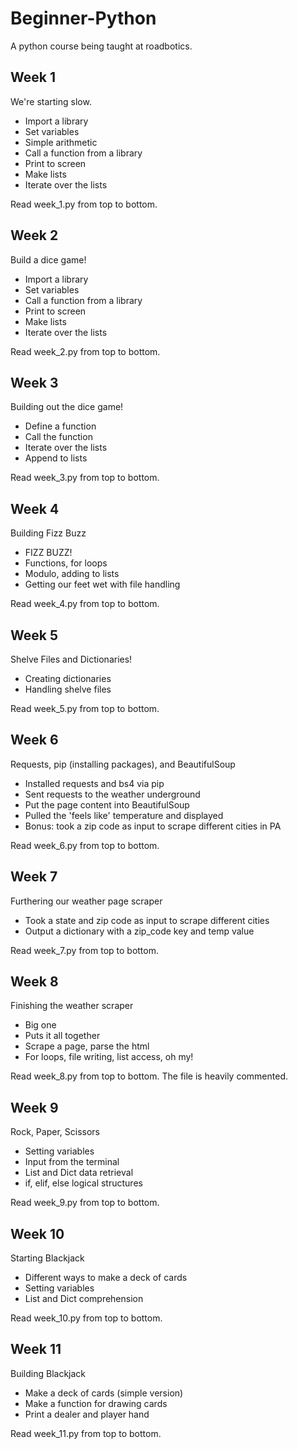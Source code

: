 # Beginner-Python
A python course being taught at roadbotics.

## Week 1
We're starting slow.
* Import a library
* Set variables
* Simple arithmetic
* Call a function from a library
* Print to screen
* Make lists
* Iterate over the lists

Read week_1.py from top to bottom.

## Week 2
Build a dice game!
* Import a library
* Set variables
* Call a function from a library
* Print to screen
* Make lists
* Iterate over the lists

Read week_2.py from top to bottom.

## Week 3
Building out the dice game!
* Define a function
* Call the function
* Iterate over the lists
* Append to lists

Read week_3.py from top to bottom.

## Week 4
Building Fizz Buzz
* FIZZ BUZZ!
* Functions, for loops
* Modulo, adding to lists
* Getting our feet wet with file handling

Read week_4.py from top to bottom.

## Week 5
Shelve Files and Dictionaries!
* Creating dictionaries
* Handling shelve files

Read week_5.py from top to bottom.

## Week 6
Requests, pip (installing packages), and BeautifulSoup
* Installed requests and bs4 via pip
* Sent requests to the weather underground
* Put the page content into BeautifulSoup
* Pulled the 'feels like' temperature and displayed
* Bonus: took a zip code as input to scrape different cities in PA

Read week_6.py from top to bottom.

## Week 7
Furthering our weather page scraper
* Took a state and zip code as input to scrape different cities
* Output a dictionary with a zip_code key and temp value

Read week_7.py from top to bottom.

## Week 8
Finishing the weather scraper
* Big one
* Puts it all together
* Scrape a page, parse the html
* For loops, file writing, list access, oh my!

Read week_8.py from top to bottom.
The file is heavily commented.

## Week 9
Rock, Paper, Scissors
* Setting variables
* Input from the terminal
* List and Dict data retrieval
* if, elif, else logical structures

Read week_9.py from top to bottom.

## Week 10
Starting Blackjack
* Different ways to make a deck of cards
* Setting variables
* List and Dict comprehension

Read week_10.py from top to bottom.

## Week 11
Building Blackjack
* Make a deck of cards (simple version)
* Make a function for drawing cards
* Print a dealer and player hand

Read week_11.py from top to bottom.
